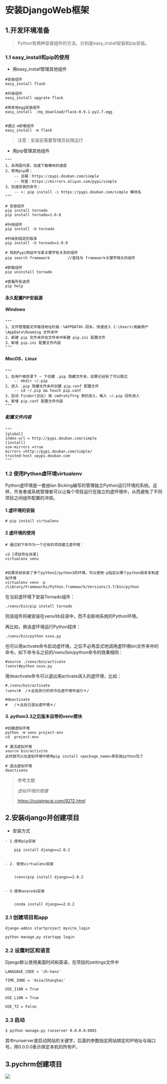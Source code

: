 # 安装DjangoWeb框架

## 1.开发环境准备

> Python有两种安装组件的方法，分别是easy_install安装和pip安装。

### 1.1 easy_install和pip的使用



- 用easy_install管理其他组件

```
#安装组件
easy_install flask

#升级组件
easy_install upgrate flask

#用本地egg安装组件
easy_install  /my_download/flask-0.9.1-py2.7.egg


#通过-m卸载组件
easy_install -m flask
```

> 注意：安装前需要管理员权限运行

- 用pip管理其他组件



```
"""
1、采用国内源，加速下载模块的速度
2、常用pip源：
	-- 豆瓣：https://pypi.douban.com/simple
	-- 阿里：https://mirrors.aliyun.com/pypi/simple
3、加速安装的命令：
	-- >: pip install -i https://pypi.douban.com/simple 模块名
"""
```



```
# 安装组件
pip install tornado
pip install tornado=1.0.8

#升级组件
pip install -U tornado

#升级到指定的版本
pip install -U tornado=1.0.9

# 找到Pypi网站中与某关键字有关系的组件
pip search framework		//查找与 framework关键字相关的组件

#卸载组件
pip uninstall tornado

#查看所有选项
pip help
```



#### 永久配置PIP安装源

##### Windows

```
"""
1、文件管理器文件路径地址栏敲：%APPDATA% 回车，快速进入 C:\Users\电脑用户\AppData\Roaming 文件夹中
2、新建 pip 文件夹并在文件夹中新建 pip.ini 配置文件
3、新增 pip.ini 配置文件内容
"""
```

##### MacOS、Linux

```
"""
1、在用户根目录下 ~ 下创建 .pip 隐藏文件夹，如果已经有了可以跳过
	-- mkdir ~/.pip
2、进入 .pip 隐藏文件夹并创建 pip.conf 配置文件
	-- cd ~/.pip && touch pip.conf
3、启动 Finder(访达) 按 cmd+shift+g 来的进入，输入 ~/.pip 回车进入
4、新增 pip.conf 配置文件内容
"""
```

##### 配置文件内容

```
"""
[global]
index-url = http://pypi.douban.com/simple
[install]
use-mirrors =true
mirrors =http://pypi.douban.com/simple/
trusted-host =pypi.douban.com
"""
```



### 1.2 使用Python虚环境virtualenv

Python虚环境是一套由Ian Bicking编写的管理独立Python运行环境的系统。这样，开发者或系统管理者可以让每个项目运行在独立的虚环境中，从而避免了不同项目之间组件配置的冲突。

#### 1.虚环境的安装

```
# pip install virtualenv
```

#### 2 虚环境的使用

```
# 通过如下命令为一个已有的项目建立虚环境：

cd [项目所在目录]
virtualenv venv


#如果系统安装了多个python2/python3的环境，可以使用-p指定从哪个python版本复制虚拟环境
virtualenv venv -p /Library/Frameworks/Python.framework/Versions/3.7/bin/python
```

在当前虚环境下安装Tornado组件：

```
./venv/bin/pip install tornado
```

则该组件将被安装在venv/lib目录中，而不会影响系统的Python环境。

再比如，用该虚环境运行Python程序：

```
./venv/bin/python xxxx.py
```

也可以用activate命令启动虚环境，之后不必再显式地调用虚环境bin文件夹中的命令，如下命令与之前的/venv/bin/python命令的效果相同：

```
#source ./venv/bin/activate
(venv)#python xxxx.py
```

用deactivate命令可以退出用activate进入的虚环境，比如：

```
#./venv/bin/activate
(venv)#  /＊此处执行的命令在虚环境中运行＊/

#deactivate
#   /＊此处已退出虚环境＊/
```



#### 3. python3.3之后版本自带的venv模块

```
#创建虚拟环境
python -m venv project-env
cd  project-env

# 激活虚拟环境
source bin/activite
此时就可以在虚拟环境中使用pip install <package_name>来安装python包了

# 退出虚拟环境
deactivate
```



> 参考文献
>
> *虚拟环境的搭建*
>
> https://cuiqingcai.com/9212.html

## 2.安装django并创建项目

- 安装方式

```
- 1.使用pip安装

    pip install django==2.0.2
    
    
- 2. 使用virtualenv安装
    
    
    (venv)pip install django==2.0.2
    
    
- 3.使用anacoda安装
    
   
    conda install django==2.0.2
```



### 2.1 创建项目和app

```
django-admin startproject mysite_login

python manage.py startapp login
```





### 2.2 设置时区和语言

Django默认使用美国时间和英语，在项目的settings文件中

```
LANGUAGE_CODE = 'zh-hans'

TIME_ZONE = 'Asia/Shanghai'

USE_I18N = True

USE_L10N = True

USE_TZ = False
```

### 2.3 启动

```shell
$ python manage.py runserver 0.0.0.0:8001
```

其中runserver是启动网站的关键字，后面的参数指定网站绑定的IP地址与端口号。用0.0.0.0表示绑定本机的所有IP。



## 3.pychrm创建项目

![](../../../_static/pychrm_django001.png)
